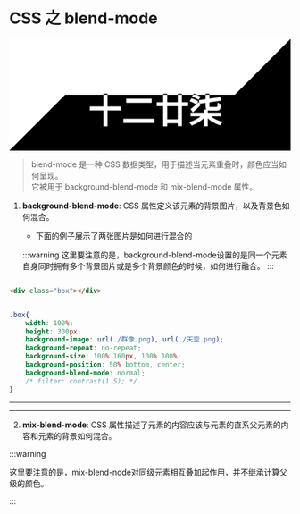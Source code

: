 # CSS 之 blend-mode  


<div class="mix-blend-box">
    <p class="mix-blend-inner">十二廿柒</p>
</div>

<script setup></script>

<style>
.mix-blend-box{
    position: relative;
    border: 100px solid #000000;
    border-top-color: #ffffff;
    border-left-color: #ffffff;
}
.mix-blend-box .mix-blend-inner{
    position: absolute;
    top: 50%;
    left: 50%;
    font-size: 60px;
    font-weight: bold;
    color: #ffffff;
    margin-left: -120px;
    margin-top: -14px;
    mix-blend-mode: difference;
    animation: word-moves 3s linear infinite;
}
@keyframes word-moves {
    0% {
        transform: translate(0, 0);
    }
    25% {
        transform: translate(100px, -50px);
    }
    50% {
        transform: translate(0, 0);
    }
    75% {
        transform: translate(-100px, 50px);
    }
    100% {
        transform: translate(-0, 0);
    }
}
</style>

> blend-mode 是一种 CSS 数据类型，用于描述当元素重叠时，颜色应当如何呈现。  
> 它被用于 background-blend-mode 和 mix-blend-mode 属性。

1. **background-blend-mode**: CSS 属性定义该元素的背景图片，以及背景色如何混合。
    
    + 下面的例子展示了两张图片是如何进行混合的  
    
    :::warning
    这里要注意的是，background-blend-mode设置的是同一个元素自身同时拥有多个背景图片或是多个背景颜色的时候，如何进行融合。
    :::

```html

<div class="box"></div>

```

```css

.box{
    width: 100%;
    height: 300px;
    background-image: url(./群像.png), url(./天空.png);
    background-repeat: no-repeat;
    background-size: 100% 160px, 100% 100%;
    background-position: 50% bottom, center;
    background-blend-mode: normal;
    /* filter: contrast(1.5); */
}

```

<script setup>
import BlendMode from '../../../components/BlendMode.vue'
</script>

<BlendMode type="background"></BlendMode>

**************************


**************************

2. **mix-blend-mode**: CSS 属性描述了元素的内容应该与元素的直系父元素的内容和元素的背景如何混合。

:::warning

这里要注意的是，mix-blend-node对同级元素相互叠加起作用，并不继承计算父级的颜色。

:::

<BlendMode type="mix"></BlendMode>